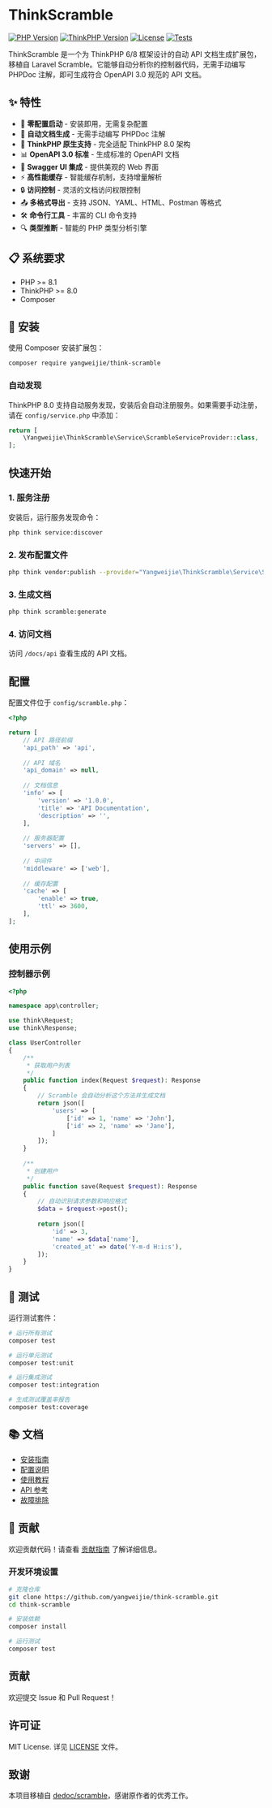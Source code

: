 # ThinkScramble

[![PHP Version](https://img.shields.io/badge/php-%3E%3D8.1-blue.svg)](https://php.net/)
[![ThinkPHP Version](https://img.shields.io/badge/thinkphp-%3E%3D8.0-green.svg)](https://www.thinkphp.cn/)
[![License](https://img.shields.io/badge/license-MIT-brightgreen.svg)](LICENSE)
[![Tests](https://img.shields.io/badge/tests-passing-brightgreen.svg)](#testing)

ThinkScramble 是一个为 ThinkPHP 6/8 框架设计的自动 API 文档生成扩展包，移植自 Laravel Scramble。它能够自动分析你的控制器代码，无需手动编写 PHPDoc 注解，即可生成符合 OpenAPI 3.0 规范的 API 文档。

## ✨ 特性

- 🚀 **零配置启动** - 安装即用，无需复杂配置
- 📝 **自动文档生成** - 无需手动编写 PHPDoc 注解
- 🎯 **ThinkPHP 原生支持** - 完全适配 ThinkPHP 8.0 架构
- 📊 **OpenAPI 3.0 标准** - 生成标准的 OpenAPI 文档
- 🎨 **Swagger UI 集成** - 提供美观的 Web 界面
- ⚡ **高性能缓存** - 智能缓存机制，支持增量解析
- 🔒 **访问控制** - 灵活的文档访问权限控制
- 📤 **多格式导出** - 支持 JSON、YAML、HTML、Postman 等格式
- 🛠️ **命令行工具** - 丰富的 CLI 命令支持
- 🔍 **类型推断** - 智能的 PHP 类型分析引擎

## 📋 系统要求

- PHP >= 8.1
- ThinkPHP >= 8.0
- Composer

## 🚀 安装

使用 Composer 安装扩展包：

```bash
composer require yangweijie/think-scramble
```

### 自动发现

ThinkPHP 8.0 支持自动服务发现，安装后会自动注册服务。如果需要手动注册，请在 `config/service.php` 中添加：

```php
return [
    \Yangweijie\ThinkScramble\Service\ScrambleServiceProvider::class,
];
```

## 快速开始

### 1. 服务注册

安装后，运行服务发现命令：

```bash
php think service:discover
```

### 2. 发布配置文件

```bash
php think vendor:publish --provider="Yangweijie\ThinkScramble\Service\ServiceProvider"
```

### 3. 生成文档

```bash
php think scramble:generate
```

### 4. 访问文档

访问 `/docs/api` 查看生成的 API 文档。

## 配置

配置文件位于 `config/scramble.php`：

```php
<?php

return [
    // API 路径前缀
    'api_path' => 'api',
    
    // API 域名
    'api_domain' => null,
    
    // 文档信息
    'info' => [
        'version' => '1.0.0',
        'title' => 'API Documentation',
        'description' => '',
    ],
    
    // 服务器配置
    'servers' => [],
    
    // 中间件
    'middleware' => ['web'],
    
    // 缓存配置
    'cache' => [
        'enable' => true,
        'ttl' => 3600,
    ],
];
```

## 使用示例

### 控制器示例

```php
<?php

namespace app\controller;

use think\Request;
use think\Response;

class UserController
{
    /**
     * 获取用户列表
     */
    public function index(Request $request): Response
    {
        // Scramble 会自动分析这个方法并生成文档
        return json([
            'users' => [
                ['id' => 1, 'name' => 'John'],
                ['id' => 2, 'name' => 'Jane'],
            ]
        ]);
    }
    
    /**
     * 创建用户
     */
    public function save(Request $request): Response
    {
        // 自动识别请求参数和响应格式
        $data = $request->post();
        
        return json([
            'id' => 3,
            'name' => $data['name'],
            'created_at' => date('Y-m-d H:i:s'),
        ]);
    }
}
```

## 🧪 测试

运行测试套件：

```bash
# 运行所有测试
composer test

# 运行单元测试
composer test:unit

# 运行集成测试
composer test:integration

# 生成测试覆盖率报告
composer test:coverage
```

## 📚 文档

- [安装指南](docs/installation.md)
- [配置说明](docs/configuration.md)
- [使用教程](docs/usage.md)
- [API 参考](docs/api-reference.md)
- [故障排除](docs/troubleshooting.md)

## 🤝 贡献

欢迎贡献代码！请查看 [贡献指南](CONTRIBUTING.md) 了解详细信息。

### 开发环境设置

```bash
# 克隆仓库
git clone https://github.com/yangweijie/think-scramble.git
cd think-scramble

# 安装依赖
composer install

# 运行测试
composer test
```

## 贡献

欢迎提交 Issue 和 Pull Request！

## 许可证

MIT License. 详见 [LICENSE](LICENSE) 文件。

## 致谢

本项目移植自 [dedoc/scramble](https://github.com/dedoc/scramble)，感谢原作者的优秀工作。
